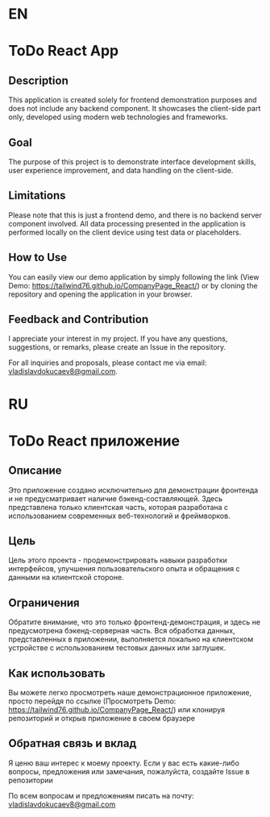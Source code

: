 # EN

# ToDo React App

## Description
This application is created solely for frontend demonstration purposes and does not include any backend component. It showcases the client-side part only, developed using modern web technologies and frameworks.

## Goal
The purpose of this project is to demonstrate interface development skills, user experience improvement, and data handling on the client-side.

## Limitations
Please note that this is just a frontend demo, and there is no backend server component involved. All data processing presented in the application is performed locally on the client device using test data or placeholders.

## How to Use
You can easily view our demo application by simply following the link (View Demo: https://tailwind76.github.io/CompanyPage_React/) or by cloning the repository and opening the application in your browser.

## Feedback and Contribution
I appreciate your interest in my project. If you have any questions, suggestions, or remarks, please create an Issue in the repository.

For all inquiries and proposals, please contact me via email: vladislavdokucaev8@gmail.com.
















# RU

# ToDo React приложение

## Описание
Это приложение создано исключительно для демонстрации фронтенда и не предусматривает наличие бэкенд-составляющей. Здесь представлена только клиентская часть, которая разработана с использованием современных веб-технологий и фреймворков.

## Цель
Цель этого проекта - продемонстрировать навыки разработки интерфейсов, улучшения пользовательского опыта и обращения с данными на клиентской стороне. 

## Ограничения
Обратите внимание, что это только фронтенд-демонстрация, и здесь не предусмотрена бэкенд-серверная часть. Вся обработка данных, представленных в приложении, выполняется локально на клиентском устройстве с использованием тестовых данных или заглушек.

## Как использовать
Вы можете легко просмотреть наше демонстрационное приложение, просто перейдя по ссылке (Просмотреть Demo: https://tailwind76.github.io/CompanyPage_React/) или клонируя репозиторий и открыв приложение в своем браузере

## Обратная связь и вклад
Я ценю ваш интерес к моему проекту. Если у вас есть какие-либо вопросы, предложения или замечания, пожалуйста, создайте Issue в репозитории 


По всем вопросам и предложениям писать на почту: vladislavdokucaev8@gmail.com

